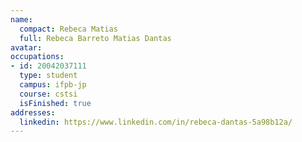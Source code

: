 ```yaml
---
name:
  compact: Rebeca Matias
  full: Rebeca Barreto Matias Dantas
avatar:
occupations:
- id: 20042037111
  type: student
  campus: ifpb-jp
  course: cstsi
  isFinished: true
addresses:
  linkedin: https://www.linkedin.com/in/rebeca-dantas-5a98b12a/
---
```

